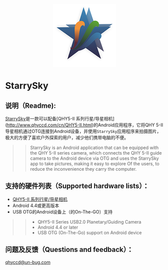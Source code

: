 <div align=center><img src="https://github.com/Baigeyun/camera_qhyccd/raw/master/StarrySkyAndroid/StarrySkyAndroid/app/src/main/res/drawable/logo.png"/></div>

StarrySky
=

说明（Readme):<br>
-
[StarrySky](https://play.google.com/store/apps/details?id=com.starrysky"GooglePlay下载地址")是一款可以配备[QHY5-II 系列行星/导星相机](http://www.qhyccd.com/cn/QHY5-II.html)的Android应用程序，它将QHY 5-II导星相机通过OTG连接到Android设备，并使用`StarrySky`应用程序来拍摄图片，极大的方便了喜欢户外探索的用户，减少他们携带电脑的不便。
>>StarrySky is an Android application that can be equipped with the QHY 5-II series camera, which connects the QHY 5-II guide camera to the Android device via OTG and uses the StarrySky app to take pictures, making it easy to explore Of the users, to reduce the inconvenience they carry the computer.

支持的硬件列表（Supported hardware lists）：
-

* [QHY5-II 系列行星/导星相机](http://www.qhyccd.com/cn/QHY5-II.html)
* Android 4.4或更高版本
* USB OTG的Android设备上（的On-The-GO）支持
>>* QHY5-II Series USB2.0 Planetary/Guiding Camera
>>* Android 4.4 or later
>>* USB OTG (On-The-Go) support on Android device



问题及反馈（Questions and feedback）：
-
   qhyccd@un-bug.com
   
